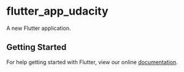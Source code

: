 # flutter_app_udacity

A new Flutter application.

## Getting Started

For help getting started with Flutter, view our online
[documentation](https://flutter.io/).
